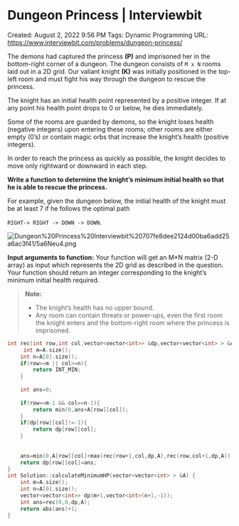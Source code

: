 # Dungeon Princess | Interviewbit

Created: August 2, 2022 9:56 PM
Tags: Dynamic Programming
URL: https://www.interviewbit.com/problems/dungeon-princess/

The demons had captured the princess **(P)** and imprisoned her in the bottom-right corner of a dungeon. The dungeon consists of `M x N` rooms laid out in a 2D grid. Our valiant knight **(K)** was initially positioned in the top-left room and must fight his way through the dungeon to rescue the princess.

The knight has an initial health point represented by a positive integer. If at any point his health point drops to 0 or below, he dies immediately.

Some of the rooms are guarded by demons, so the knight loses health (negative integers) upon entering these rooms; other rooms are either empty (0’s) or contain magic orbs that increase the knight’s health (positive integers).

In order to reach the princess as quickly as possible, the knight decides to move only rightward or downward in each step.

**Write a function to determine the knight’s minimum initial health so that he is able to rescue the princess.**

For example, given the dungeon below, the initial health of the knight must be at least 7 if he follows the optimal path

`RIGHT-> RIGHT -> DOWN -> DOWN`.

![Dungeon%20Princess%20Interviewbit%20707fe8dee2124d00ba6add25a6ac3f41/5a6Neu4.png](Dungeon%20Princess%20Interviewbit%20707fe8dee2124d00ba6add25a6ac3f41/5a6Neu4.png)

**Input arguments to function:**
 Your function will get an M*N matrix (2-D array) as input which represents the 2D grid as described in the question. Your function should return an integer corresponding to the knight’s minimum initial health required.

> 
> 
> 
> **Note:**
> 
> - The knight’s health has no upper bound.
> - Any room can contain threats or power-ups, even the first room the knight enters and the bottom-right room where the princess is imprisoned.

```cpp
int rec(int row,int col,vector<vector<int>> &dp,vector<vector<int> > &A){
     int m=A.size();
    int n=A[0].size();
    if(row>=m || col>=n){
        return INT_MIN;
    }
   
    int ans=0;
   
    if(row==m-1 && col==n-1){
        return min(0,ans+A[row][col]);
    }
    if(dp[row][col]!=-1){
        return dp[row][col];
    }
 
   
    ans=min(0,A[row][col]+max(rec(row+1,col,dp,A),rec(row,col+1,dp,A)));
    return dp[row][col]=ans;
}
int Solution::calculateMinimumHP(vector<vector<int> > &A) {
    int m=A.size();
    int n=A[0].size();
    vector<vector<int>> dp(m+1,vector<int>(n+1,-1));
    int ans=rec(0,0,dp,A);
    return abs(ans)+1;
}
```